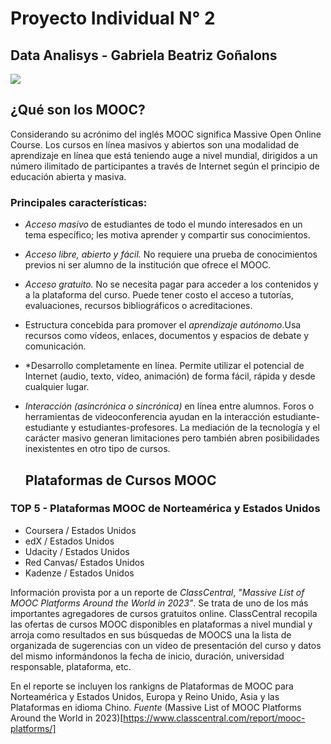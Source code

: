 # Proyecto Individual N° 2
## Data Analisys - Gabriela Beatriz Goñalons
  <img src=https://www.universia.net/content/dam/universia/imagenes/2020/10/cursos%20mooc-min.jpg/_jcr_content/renditions/thumb-xl.jpg>

## ¿Qué son los MOOC?
Considerando su acrónimo del inglés MOOC significa Massive Open Online Course. Los cursos en línea masivos y abiertos son una modalidad de aprendizaje en línea que está teniendo auge a nivel mundial, dirigidos a un número ilimitado de participantes a través de Internet según el principio de educación abierta y masiva.

### Principales características:
* *Acceso masivo* de estudiantes de todo el mundo interesados en un tema específico; les motiva aprender y compartir sus conocimientos.
* *Acceso libre, abierto y fácil.* No requiere una prueba de conocimientos previos ni ser alumno de la institución que ofrece el MOOC.
* *Acceso gratuito.* No se necesita pagar para acceder a los contenidos y a la plataforma del curso. Puede tener costo el acceso a 
  tutorías, evaluaciones, recursos bibliográficos o acreditaciones.
* Estructura concebida para promover el *aprendizaje autónomo*.Usa recursos como vídeos, enlaces, documentos y espacios de debate y 
  comunicación. 
* *Desarrollo completamente en línea. Permite utilizar el potencial de Internet (audio, texto, vídeo, animación) de forma fácil, rápida y 
  desde cualquier lugar.
* *Interacción (asincrónica o sincrónica)* en línea entre alumnos. Foros o herramientas de videoconferencia ayudan en la interacción 
  estudiante-estudiante y estudiantes-profesores. La mediación de la tecnología y el carácter masivo generan limitaciones pero también 
  abren posibilidades inexistentes en otro tipo de cursos.

  ## Plataformas de Cursos MOOC

 ### TOP 5 - Plataformas MOOC de Norteamérica y Estados Unidos
  + Coursera / Estados Unidos
  + edX / Estados Unidos
  + Udacity / Estados Unidos
  +  Red Canvas/ Estados Unidos
  +  Kadenze / Estados Unidos
 
Información provista por a un reporte de _ClassCentral_,  *"Massive List of MOOC Platforms Around the World in 2023"*. Se trata de uno de los más importantes agregadores de cursos gratuitos online. ClassCentral recopila las ofertas de cursos MOOC disponibles en plataformas a nivel mundial y arroja como resultados en sus búsquedas de MOOCS una la lista de organizada de sugerencias con un video de presentación del curso y datos del mismo informándonos la fecha de inicio, duración, universidad responsable, plataforma, etc. 

En el reporte se incluyen los rankigns de Plataformas de MOOC para Norteamérica y Estados Unidos, Europa y Reino Unido, Asia y las Plataformas en idioma Chino.
*Fuente* (Massive List of MOOC Platforms Around the World in 2023)[https://www.classcentral.com/report/mooc-platforms/]
